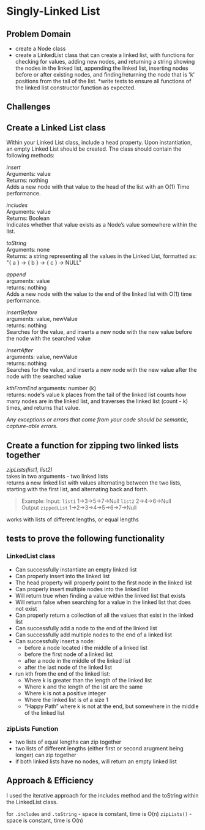 # Singly-Linked List

## Problem Domain

* create a Node class
* create a LinkedList class that can create a linked list, with functions for checking for values, adding new nodes, and returning a string showing the nodes in the linked list, appending the linked list, inserting nodes before or after existing nodes, and finding/returning the node that is 'k' positions from the tail of the list.
*write tests to ensure all functions of the linked list constructor function as expected.

## Challenges

## Create a Linked List class

Within your Linked List class, include a head property.
Upon instantiation, an empty Linked List should be created.
The class should contain the following methods:

*insert*  
Arguments: value  
Returns: nothing  
Adds a new node with that value to the head of the list with an O(1) Time performance.

*includes*  
Arguments: value  
Returns: Boolean  
Indicates whether that value exists as a Node’s value somewhere within the list.

*toString*  
Arguments: none  
Returns: a string representing all the values in the Linked List, formatted as:
"{ a } -> { b } -> { c } -> NULL"

*append*  
arguments: value  
returns: nothing  
Adds a new node with the value to the end of the linked list with O(1) time performance.

*insertBefore*  
arguments: value, newValue  
returns: nothing  
Searches for the value, and inserts a new node with the new value before the node with the searched value

*insertAfter*  
arguments: value, newValue  
returns: nothing  
Searches for the value, and inserts a new node with the new value after the node with the searched value

*kthFromEnd*
arguments: number (k)  
returns: node's value k places from the tail of the linked list
counts how many nodes are in the linked list, and traverses the linked list (count - k) times, and returns that value.

*Any exceptions or errors that come from your code should be semantic, capture-able errors.*

## Create a function for zipping two linked lists together

*zipLists(list1, list2)*  
takes in two arguments - two linked lists  
returns a new linked list with values alternating between the two lists, starting with the first list, and alternating back and forth.

>Example:
>Input: `list1` 1->3->5->7->Null `list2` 2->4->6->Null  
>Output `zippedList` 1->2->3->4->5->6->7->Null

works with lists of different lengths, or equal lengths

## tests to prove the following functionality

### LinkedList class

* Can successfully instantiate an empty linked list
* Can properly insert into the linked list
* The head property will properly point to the first node in the linked list
* Can properly insert multiple nodes into the linked list
* Will return true when finding a value within the linked list that exists
* Will return false when searching for a value in the linked list that does not exist
* Can properly return a collection of all the values that exist in the linked list
* Can successfully add a node to the end of the linked list
* Can successfully add multiple nodes to the end of a linked list
* Can successfully insert a node:
  * before a node located i the middle of a linked list
  * before the first node of a linked list
  * after a node in the middle of the linked list
  * after the last node of the linked list
* run kth from the end of the linked list:
  * Where k is greater than the length of the linked list
  * Where k and the length of the list are the same
  * Where k is not a positive integer
  * Where the linked list is of a size 1
  * “Happy Path” where k is not at the end, but somewhere in the middle of the linked list

### zipLists Function

* two lists of equal lengths can zip together
* two lists of different lengths (either first or second arugment being longer) can zip together
* if both linked lists have no nodes, will return an empty linked list

## Approach & Efficiency

I used the iterative approach for the includes method and the toString within the LinkedList class.

for `.includes` and `.toString` - space is constant, time is O(n)
`zipLists()` - space is constant, time is O(n)
